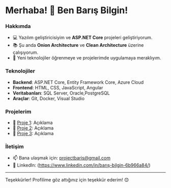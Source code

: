 # Merhaba! 👋 Ben Barış Bilgin!

### Hakkımda
- 💻 Yazılım geliştiricisiyim ve **ASP.NET Core** projeleri geliştiriyorum.
- 📚 Şu anda **Onion Architecture** ve **Clean Architecture** üzerine çalışıyorum.
- 🌱 Yeni teknolojiler öğrenmeye ve projelerimde uygulamaya meraklıyım.

### Teknolojiler
- **Backend**: ASP.NET Core, Entity Framework Core, Azure Cloud
- **Frontend**: HTML, CSS, JavaScript, Angular
- **Veritabanları**: SQL Server, Oracle,PostgreSQL
- **Araçlar**: Git, Docker, Visual Studio

### Projelerim
- 🌟 [Proje 1](https://github.com/kullaniciadi/proje1): Açıklama
- 🌟 [Proje 2](https://github.com/kullaniciadi/proje2): Açıklama
- 🌟 [Proje 3](https://github.com/kullaniciadi/proje3): Açıklama

### İletişim
- 📫 Bana ulaşmak için: [projectbaris@gmail.com](mailto:projectbaris@gmail.com)
- 💼 LinkedIn: (https://www.linkedin.com/in/barış-bilgin-6b966a84/)



---

Teşekkürler! Profilime göz attığınız için teşekkür ederim! 😊

